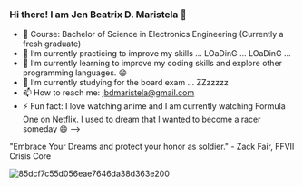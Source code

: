 ### Hi there! I am Jen Beatrix D. Maristela 👋 

- 💬 Course: Bachelor of Science in Electronics Engineering (Currently a fresh graduate)
- 🔭 I’m currently practicing to improve my skills ... LOaDinG ... LOaDinG ...
- 🌱 I’m currently learning to improve my coding skills and explore other programming languages. 😄
- 🤔 I’m currently studying for the board exam ... ZZzzzzz
- 📫 How to reach me: jbdmaristela@gmail.com
- ⚡ Fun fact: I love watching anime and I am currently watching Formula One on Netflix. I used to dream that I wanted to become a racer someday 😄
-->

"Embrace Your Dreams and protect your honor as soldier." - Zack Fair, FFVII Crisis Core

![85dcf7c55d056eae7646da38d363e200](https://user-images.githubusercontent.com/82814920/115992847-561fc480-a602-11eb-8bff-c38b9ad354d1.gif)
